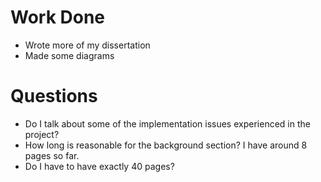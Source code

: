 # Work Done
* Wrote more of my dissertation
* Made some diagrams

# Questions
* Do I talk about some of the implementation issues experienced in the project?
* How long is reasonable for the background section? I have around 8 pages so far.
* Do I have to have exactly 40 pages?
